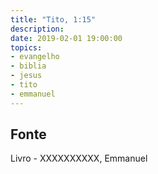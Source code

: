 ```yaml
---
title: "Tito, 1:15"
description: 
date: 2019-02-01 19:00:00
topics: 
- evangelho
- biblia
- jesus
- tito
- emmanuel
---
```




## Fonte
Livro - XXXXXXXXXX, Emmanuel
